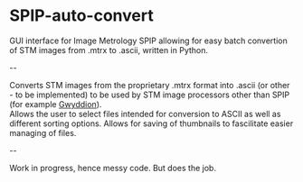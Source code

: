 # SPIP-auto-convert
GUI interface for Image Metrology SPIP allowing for easy batch convertion of STM images from .mtrx to .ascii, written in Python.

--

Converts STM images from the proprietary .mtrx format into .ascii (or other - to be implemented) to be used by STM image processors other than SPIP (for example [Gwyddion](http://gwyddion.net/)).  
Allows the user to select files intended for conversion to ASCII as well as different sorting options. Allows for saving of thumbnails to fascilitate easier managing of files.

--

Work in progress, hence messy code. But does the job.
